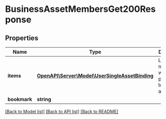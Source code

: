 # BusinessAssetMembersGet200Response

## Properties
Name | Type | Description | Notes
------------ | ------------- | ------------- | -------------
**items** | [**OpenAPI\Server\Model\UserSingleAssetBinding**](UserSingleAssetBinding.md) | List of members with permissions to the asset. | 
**bookmark** | **string** |  | [optional] 

[[Back to Model list]](../README.md#documentation-for-models) [[Back to API list]](../README.md#documentation-for-api-endpoints) [[Back to README]](../README.md)


